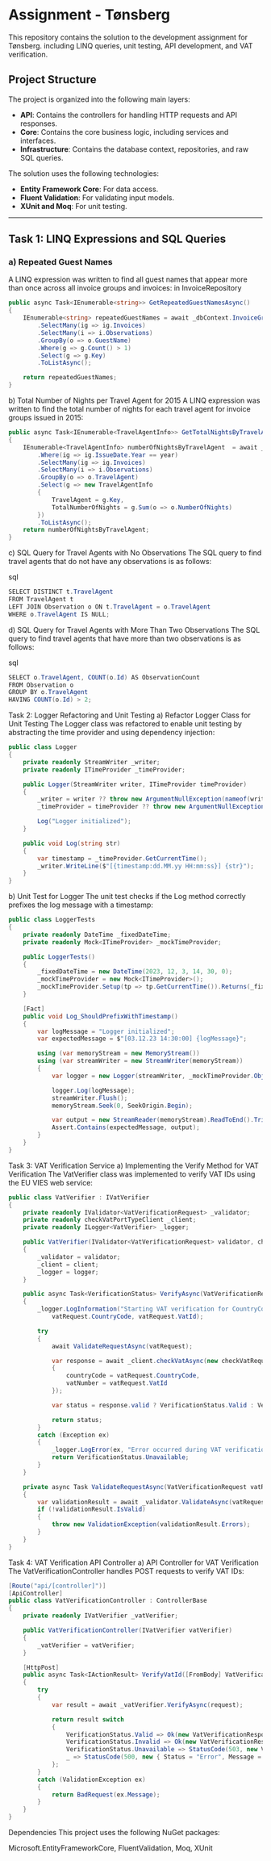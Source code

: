 # Assignment - Tønsberg

This repository contains the solution to the development assignment for Tønsberg. including LINQ queries, unit testing, API development, and VAT verification.

## Project Structure

The project is organized into the following main layers:
- **API**: Contains the controllers for handling HTTP requests and API responses.
- **Core**: Contains the core business logic, including services and interfaces.
- **Infrastructure**: Contains the database context, repositories, and raw SQL queries.

The solution uses the following technologies:
- **Entity Framework Core**: For data access.
- **Fluent Validation**: For validating input models.
- **XUnit and Moq**: For unit testing.

---

## Task 1: LINQ Expressions and SQL Queries

### a) Repeated Guest Names
A LINQ expression was written to find all guest names that appear more than once across all invoice groups and invoices:
in InvoiceRepository
```csharp
public async Task<IEnumerable<string>> GetRepeatedGuestNamesAsync()
{
    IEnumerable<string> repeatedGuestNames = await _dbContext.InvoiceGroup
        .SelectMany(ig => ig.Invoices)
        .SelectMany(i => i.Observations)
        .GroupBy(o => o.GuestName)
        .Where(g => g.Count() > 1)
        .Select(g => g.Key)
        .ToListAsync();

    return repeatedGuestNames;
}
```
b) Total Number of Nights per Travel Agent for 2015
A LINQ expression was written to find the total number of nights for each travel agent for invoice groups issued in 2015:

```csharp
public async Task<IEnumerable<TravelAgentInfo>> GetTotalNightsByTravelAgentAsync(int year)
{
    IEnumerable<TravelAgentInfo> numberOfNightsByTravelAgent  = await _dbContext.InvoiceGroup
        .Where(ig => ig.IssueDate.Year == year)
        .SelectMany(ig => ig.Invoices)
        .SelectMany(i => i.Observations)
        .GroupBy(o => o.TravelAgent)
        .Select(g => new TravelAgentInfo
        {
            TravelAgent = g.Key,
            TotalNumberOfNights = g.Sum(o => o.NumberOfNights)
        })
        .ToListAsync();
    return numberOfNightsByTravelAgent;
}
```
c) SQL Query for Travel Agents with No Observations
The SQL query to find travel agents that do not have any observations is as follows:

sql
```csharp
SELECT DISTINCT t.TravelAgent
FROM TravelAgent t
LEFT JOIN Observation o ON t.TravelAgent = o.TravelAgent
WHERE o.TravelAgent IS NULL;
```
d) SQL Query for Travel Agents with More Than Two Observations
The SQL query to find travel agents that have more than two observations is as follows:

sql
```csharp
SELECT o.TravelAgent, COUNT(o.Id) AS ObservationCount
FROM Observation o
GROUP BY o.TravelAgent
HAVING COUNT(o.Id) > 2;
```
Task 2: Logger Refactoring and Unit Testing
a) Refactor Logger Class for Unit Testing
The Logger class was refactored to enable unit testing by abstracting the time provider and using dependency injection:

```csharp
public class Logger
{
    private readonly StreamWriter _writer;
    private readonly ITimeProvider _timeProvider;

    public Logger(StreamWriter writer, ITimeProvider timeProvider)
    {
        _writer = writer ?? throw new ArgumentNullException(nameof(writer));
        _timeProvider = timeProvider ?? throw new ArgumentNullException(nameof(timeProvider));

        Log("Logger initialized");
    }

    public void Log(string str)
    {
        var timestamp = _timeProvider.GetCurrentTime();
        _writer.WriteLine($"[{timestamp:dd.MM.yy HH:mm:ss}] {str}");
    }
}
```

b) Unit Test for Logger
The unit test checks if the Log method correctly prefixes the log message with a timestamp:

```csharp
public class LoggerTests
{
    private readonly DateTime _fixedDateTime;
    private readonly Mock<ITimeProvider> _mockTimeProvider;

    public LoggerTests()
    {
        _fixedDateTime = new DateTime(2023, 12, 3, 14, 30, 0);
        _mockTimeProvider = new Mock<ITimeProvider>();
        _mockTimeProvider.Setup(tp => tp.GetCurrentTime()).Returns(_fixedDateTime);
    }

    [Fact]
    public void Log_ShouldPrefixWithTimestamp()
    {
        var logMessage = "Logger initialized";
        var expectedMessage = $"[03.12.23 14:30:00] {logMessage}";

        using (var memoryStream = new MemoryStream())
        using (var streamWriter = new StreamWriter(memoryStream))
        {
            var logger = new Logger(streamWriter, _mockTimeProvider.Object);

            logger.Log(logMessage);
            streamWriter.Flush();
            memoryStream.Seek(0, SeekOrigin.Begin);

            var output = new StreamReader(memoryStream).ReadToEnd().Trim();
            Assert.Contains(expectedMessage, output);
        }
    }
}
```

Task 3: VAT Verification Service
a) Implementing the Verify Method for VAT Verification
The VatVerifier class was implemented to verify VAT IDs using the EU VIES web service:

```csharp
public class VatVerifier : IVatVerifier
{
    private readonly IValidator<VatVerificationRequest> _validator;
    private readonly checkVatPortTypeClient _client;
    private readonly ILogger<VatVerifier> _logger;

    public VatVerifier(IValidator<VatVerificationRequest> validator, checkVatPortTypeClient client, ILogger<VatVerifier> logger)
    {
        _validator = validator;
        _client = client;
        _logger = logger;
    }

    public async Task<VerificationStatus> VerifyAsync(VatVerificationRequest vatRequest)
    {
        _logger.LogInformation("Starting VAT verification for CountryCode: {CountryCode}, VAT ID: {VatId}",
            vatRequest.CountryCode, vatRequest.VatId);

        try
        {
            await ValidateRequestAsync(vatRequest);

            var response = await _client.checkVatAsync(new checkVatRequest
            {
                countryCode = vatRequest.CountryCode,
                vatNumber = vatRequest.VatId
            });

            var status = response.valid ? VerificationStatus.Valid : VerificationStatus.Invalid;

            return status;
        }
        catch (Exception ex)
        {
            _logger.LogError(ex, "Error occurred during VAT verification.");
            return VerificationStatus.Unavailable;
        }
    }

    private async Task ValidateRequestAsync(VatVerificationRequest vatRequest)
    {
        var validationResult = await _validator.ValidateAsync(vatRequest);
        if (!validationResult.IsValid)
        {
            throw new ValidationException(validationResult.Errors);
        }
    }
}
```

Task 4: VAT Verification API Controller
a) API Controller for VAT Verification
The VatVerificationController handles POST requests to verify VAT IDs:

```csharp
[Route("api/[controller]")]
[ApiController]
public class VatVerificationController : ControllerBase
{
    private readonly IVatVerifier _vatVerifier;

    public VatVerificationController(IVatVerifier vatVerifier)
    {
        _vatVerifier = vatVerifier;
    }

    [HttpPost]
    public async Task<IActionResult> VerifyVatId([FromBody] VatVerificationRequest request)
    {
        try
        {
            var result = await _vatVerifier.VerifyAsync(request);

            return result switch
            {
                VerificationStatus.Valid => Ok(new VatVerificationResponse { Status = "Valid", Message = "The VAT ID is valid." }),
                VerificationStatus.Invalid => Ok(new VatVerificationResponse { Status = "Invalid", Message = "The VAT ID is invalid." }),
                VerificationStatus.Unavailable => StatusCode(503, new VatVerificationResponse { Status = "Unavailable", Message = "The service is unavailable." }),
                _ => StatusCode(500, new { Status = "Error", Message = "An unknown error occurred." })
            };
        }
        catch (ValidationException ex)
        {
            return BadRequest(ex.Message);
        }
    }
}
```

Dependencies
This project uses the following NuGet packages:

Microsoft.EntityFrameworkCore,
FluentValidation,
Moq,
XUnit
